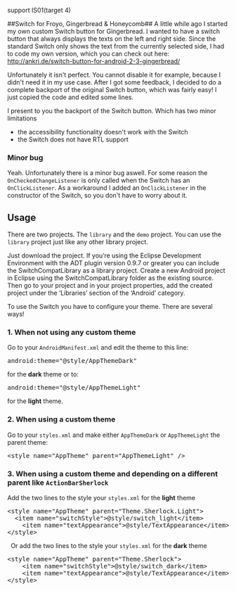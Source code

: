 support IS01(target 4)

##Switch for Froyo, Gingerbread & Honeycomb##
A little while ago I started my own custom Switch button for Gingerbread. I wanted to have a switch button that always displays the texts on the left and right side. Since the standard Switch only shows the text from the currently selected side, I had to code my own version, which you can check out here: http://ankri.de/switch-button-for-android-2-3-gingerbread/

Unfortunately it isn't perfect. You cannot disable it for example, because I didn't need it in my use case. After I got some feedback, I decided to do a complete backport of the original Switch button, which was fairly easy! I just copied the code and edited some lines.

I present to you the backport of the Switch button. Which has two minor limitations
* the accessibility functionality doesn't work with the Switch
* the Switch does not have RTL support

### Minor bug ###
Yeah. Unfortunately there is a minor bug aswell. For some reason the <code>OnCheckedChangeListener</code> is only called when the Switch has an <code>OnClickListener</code>. As a workaround I added an <code>OnClickListener</code> in the constructor of the Switch, so you don't have to worry about it.

## Usage ##
There are two projects. The <code>library</code> and the <code>demo</code> project. You can use the <code>library</code> project just like any other library project.

Just download the project. If you’re using the Eclipse Development Environment with the ADT plugin version 0.9.7 or greater you can include the SwitchCompatLibrary as a library project. Create a new Android project in Eclipse using the SwitchCompatLibrary folder as the existing source.
Then go to your project and in your project properties, add the created project under the ‘Libraries’ section of the ‘Android’ category.

To use the Switch you have to configure your theme. There are several ways!
<h3>1. When not using any custom theme</h3>
Go to your <code>AndroidManifest.xml</code> and edit the theme to this line:
<pre class="lang:xhtml decode:true">android:theme="@style/AppThemeDark"</pre>
for the <strong>dark</strong> theme or to:
<pre class="lang:xhtml decode:true">android:theme="@style/AppThemeLight"</pre>
for the <strong>light</strong> theme.
<h3>2. When using a custom theme</h3>
Go to your <code>styles.xml</code> and make either <code>AppThemeDark</code> or <code>AppThemeLight</code> the parent theme:
<pre class="lang:xhtml decode:true">&lt;style name="AppTheme" parent="AppThemeLight" /&gt;</pre>
<h3>3. When using a custom theme and depending on a different parent like <code>ActionBarSherlock</code></h3>
Add the two lines to the style your <code>styles.xml</code> for the <b>light</b> theme
<pre class="lang:xhtml decode:true ">&lt;style name="AppTheme" parent="Theme.Sherlock.Light"&gt;
  &lt;item name="switchStyle"&gt;@style/switch_light&lt;/item&gt;
	&lt;item name="textAppearance"&gt;@style/TextAppearance&lt;/item&gt;
&lt;/style&gt;</pre>
&nbsp;
Or add the two lines to the style your <code>styles.xml</code> for the <b>dark</b> theme
<pre class="lang:xhtml decode:true ">&lt;style name="AppTheme" parent="Theme.Sherlock"&gt;
	&lt;item name="switchStyle"&gt;@style/switch_dark&lt;/item&gt;
	&lt;item name="textAppearance"&gt;@style/TextAppearance&lt;/item&gt;
&lt;/style&gt;</pre>
&nbsp;